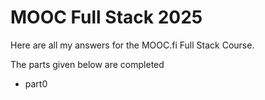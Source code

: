 # MOOC Full Stack 2025

Here are all my answers for the MOOC.fi Full Stack Course.

The parts given below are completed

- part0
